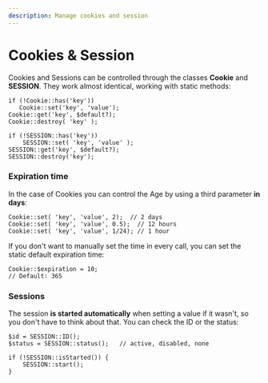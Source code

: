 ```yaml
---
description: Manage cookies and session
---
```


# Cookies & Session

Cookies and Sessions can be controlled through the classes **Cookie** and **SESSION**. They work almost identical, working with static methods:

```
if (!Cookie::has('key'))
   Cookie::set('key', 'value');
Cookie::get('key', $default?);
Cookie::destroy( 'key' );

if (!SESSION::has('key'))
    SESSION::set( 'key', 'value' );
SESSION::get('key', $default?);
SESSION::destroy('key');
```

### Expiration time

In the case of Cookies you can control the Age by using a third parameter **in days**:

```
Cookie::set( 'key', 'value', 2);  // 2 days
Cookie::set( 'key', 'value', 0.5);  // 12 hours
Cookie::set( 'key', 'value', 1/24); // 1 hour
```

If you don't want to manually set the time in every call, you can set the static default expiration time:

```
Cookie::$expiration = 10;
// Default: 365
```

### **Sessions**

The session **is started automatically** when setting a value if it wasn't, so you don't have to think about that. You can check the ID or the status:

```
$id = SESSION::ID();
$status = SESSION::status();   // active, disabled, none

if (!SESSION::isStarted()) {
    SESSION::start();
}
```
